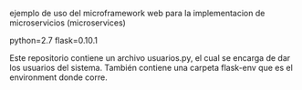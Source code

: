 ejemplo de uso del microframework web para la implementacion de microservicios 
(microservices)

python=2.7
flask=0.10.1

Este repositorio contiene un archivo usuarios.py, el cual se encarga de dar los usuarios del sistema.
También contiene una carpeta flask-env que es el environment donde corre.
